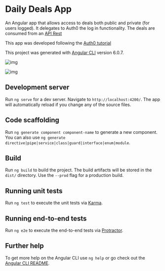 # Daily Deals App

An Angular app that allows access to deals  both public and private (for users logged). It delegates to Auth0 the log in functionality. The deals are consumed from an [API Rest](https://github.com/jpOlivo/daily-deals-backend)

This app was developed following the [Auth0 tutorial](https://auth0.com/blog/angular-2-authentication/#)

This project was generated with [Angular CLI](https://github.com/angular/angular-cli) version 6.0.7.

![img](https://i.imgur.com/kTiFwZX.png)

![img](https://i.imgur.com/XHolNFk.png)

## Development server

Run `ng serve` for a dev server. Navigate to `http://localhost:4200/`. The app will automatically reload if you change any of the source files.

## Code scaffolding

Run `ng generate component component-name` to generate a new component. You can also use `ng generate directive|pipe|service|class|guard|interface|enum|module`.

## Build

Run `ng build` to build the project. The build artifacts will be stored in the `dist/` directory. Use the `--prod` flag for a production build.

## Running unit tests

Run `ng test` to execute the unit tests via [Karma](https://karma-runner.github.io).

## Running end-to-end tests

Run `ng e2e` to execute the end-to-end tests via [Protractor](http://www.protractortest.org/).

## Further help

To get more help on the Angular CLI use `ng help` or go check out the [Angular CLI README](https://github.com/angular/angular-cli/blob/master/README.md).
